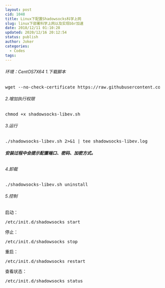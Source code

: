 ```yaml
---
layout: post
cid: 1048
title: Linux下配置Shadowsocks科学上网
slug: linux下部署科学上网以及实现bbr加速
date: 2018/12/11 01:10:28
updated: 2020/12/16 20:12:54
status: publish
author: Joker
categories: 
  - Codes
tags: 
---
```



<h6>环境：CentOS7X64
1.下载脚本</h6>
<pre class="prettyprint">wget --no-check-certificate https://raw.githubusercontent.com/teddysun/shadowsocks_install/master/shadowsocks-libev.sh</pre>
<h6>2.增加执行权限</h6>
<pre class="prettyprint">chmod +x shadowsocks-libev.sh</pre>
<h6>3.运行</h6>
<pre class="prettyprint">./shadowsocks-libev.sh 2&gt;&amp;1 | tee shadowsocks-libev.log</pre>
<h6><strong> 安装过程中会提示配置端口、密码、加密方式。</strong></h6>
<h6>4.卸载</h6>
<pre class="prettyprint">./shadowsocks-libev.sh uninstall</pre>
<h6>5.控制</h6>
启动： <!--?prettify linenums=true?-->
<pre class="prettyprint">/etc/init.d/shadowsocks start</pre>
停止：<!--?prettify linenums=true?-->
<pre class="prettyprint">/etc/init.d/shadowsocks stop</pre>
重启：<!--?prettify linenums=true?-->
<pre class="prettyprint">/etc/init.d/shadowsocks restart</pre>
查看状态：<!--?prettify linenums=true?-->
<pre class="prettyprint">/etc/init.d/shadowsocks status</pre>